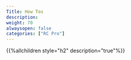 ```yaml
---
Title: How Tos
description: 
weight: 70
alwaysopen: false
categories: ["RC Pro"]
---
```

{{%allchildren style="h2" description="true"%}}